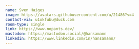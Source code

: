 ```yaml
---
name: Sven Haiges
image: https://avatars.githubusercontent.com/u/21486?v=4
contact-via: u1okfubu@duck.com
room-type: single
link: https://www.nopants.dev/
mastodon: https://mastodon.social/@hansamann
linkedin: https://www.linkedin.com/in/hansamann/
---
```

